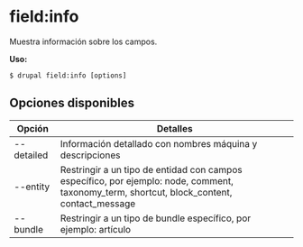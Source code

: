 # field:info
Muestra información sobre los campos.

**Uso:**
```
$ drupal field:info [options]
```

## Opciones disponibles
Opción | Detalles
-------|-------------
--detailed | Información detallado con nombres máquina y descripciones
--entity | Restringir a un tipo de entidad con campos específico, por ejemplo: node, comment, taxonomy_term, shortcut, block_content, contact_message
--bundle | Restringir a un tipo de bundle específico, por ejemplo: artículo
